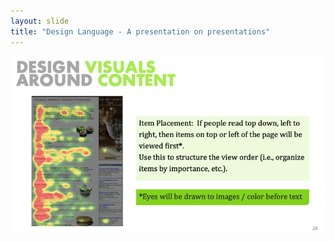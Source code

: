 ```yaml
---
layout: slide
title: "Design Language - A presentation on presentations"
---
```


![slide20](/assets/_images/Slide20.png)

